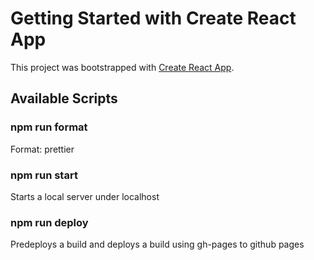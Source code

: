 # Getting Started with Create React App

This project was bootstrapped with [Create React App](https://github.com/facebook/create-react-app).

## Available Scripts

### npm run format

Format: prettier

### npm run start

Starts a local server under localhost

### npm run deploy

Predeploys a build and deploys a build using gh-pages to github pages
